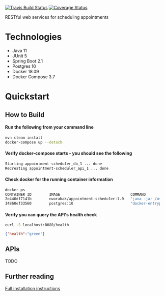 [![Travis Build Status](https://travis-ci.com/warabak/appointment-scheduler.svg?branch=master)](https://travis-ci.com/warabak/appointment-scheduler)
[![Coverage Status](https://coveralls.io/repos/github/warabak/appointment-scheduler/badge.svg)](https://coveralls.io/github/warabak/appointment-scheduler)

RESTful web services for scheduling appointments

# Technologies
- Java 11
- JUnit 5
- Spring Boot 2.1
- Postgres 10
- Docker 18.09
- Docker Compose 3.7

# Quickstart
## How to Build

#### Run the following from your command line
```bash
mvn clean install
docker-compose up --detach
```

#### Verify docker-compose starts - you should see the following
```bash
Starting appointment-scheduler_db_1 ... done
Recreating appointment-scheduler_api_1 ... done
```

#### Check docker for the running container information
```bash
docker ps
CONTAINER ID        IMAGE                                COMMAND                  CREATED             STATUS                    PORTS                    NAMES
2e440df7141b        nwarabak/appointment-scheduler:1.0   "java -jar /usr/shar…"   15 seconds ago      Up 13 seconds             0.0.0.0:8080->8080/tcp   appointment-scheduler_api_1
34860ef33560        postgres:10                          "docker-entrypoint.s…"   6 minutes ago       Up 14 seconds (healthy)   0.0.0.0:5432->5432/tcp   appointment-scheduler_db_1
```

#### Verify you can query the API's health check
```bash
curl -S localhost:8080/health
```

```json
{"health":"green"}
```

## APIs
TODO

## Further reading
[Full installation instructions](docs/installation.md)